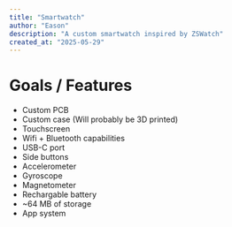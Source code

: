 ```yaml
---
title: "Smartwatch"
author: "Eason"
description: "A custom smartwatch inspired by ZSWatch"
created_at: "2025-05-29"
---
```


# Goals / Features
- Custom PCB
- Custom case (Will probably be 3D printed)
- Touchscreen
- Wifi + Bluetooth capabilities
- USB-C port
- Side buttons
- Accelerometer
- Gyroscope
- Magnetometer
- Rechargable battery
- ~64 MB of storage
- App system
